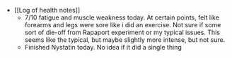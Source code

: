   * [[Log of health notes]]
    * 7/10 fatigue and muscle weakness today. At certain points, felt like forearms and legs were sore like i did an exercise. Not sure if some sort of die-off from Rapaport experiment or my typical issues. This seems like the typical, but maybe slightly more intense, but not sure. 
    * Finished Nystatin today. No idea if it did a single thing 